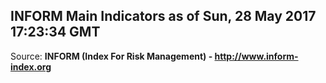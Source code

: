## INFORM Main Indicators as of Sun, 28 May 2017 17:23:34 GMT

Source: **INFORM (Index For Risk Management) - http://www.inform-index.org**